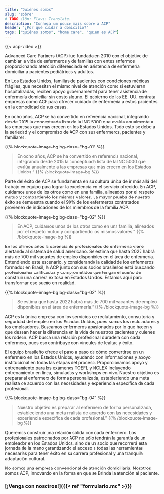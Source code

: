 ```yaml
---
title: "Quiénes somos"
slug: "sobre"
# TODO i18n: Flavi: Translate!
description: "Conheça um pouco mais sobre a ACP"
header: "¿Por qué cuidar a domicilio?"
tags: ["quiénes somos", "home care", "quien es ACP"]
---
```


{{< acp-video >}}

Advanced Care Partners (ACP) fue fundada en 2010 con el objetivo de cambiar la vida de enfermeros y de familias con entes enfermos proporcionando atención diferenciada en asistencia de enfermería domiciliar a pacientes pediátricos y adultos.

En Los Estados Unidos, familias de pacientes con condiciones médicas frágiles, que necesitan el mismo nivel de atención como si estuvieran hospitalizadas, reciben apoyo gubernamental para tener asistencia de enfermería domiciliar sin costo alguno. El gobierno de los EE. UU. contrata empresas como ACP para ofrecer cuidado de enfermería a estos pacientes en la comodidad de sus casas.

En ocho años, ACP se ha convertido en referencia nacional, integrando desde 2015 la conceptuada lista de la INC 5000 que evalúa anualmente a las empresas que más crecen en los Estados Unidos. Todo esto se debe a la seriedad y el compromiso de ACP con sus enfermeros, pacientes y familiares.

{{% blockquote-image-bg bg-class="bg-01" %}}
  > En ocho años, ACP se ha convertido en referencia nacional, integrando desde 2015 la conceptuada lista de la INC 5000 que evalúa anualmente a las empresas que más crecen en los Estados Unidos.”
{{% /blockquote-image-bg %}}

Parte del éxito de ACP se fundamenta en su cultura única de ir más allá del trabajo en equipo para lograr la excelencia en el servicio ofrecido. En ACP, cuidamos unos de los otros como en una familia, alineados por el respeto mutuo y compartiendo los mismos valores. La mayor prueba de nuestro éxito se demuestra cuando el 90% de los enfermeros contratados provienen de indicaciones de los miembros de la familia ACP.

{{% blockquote-image-bg bg-class="bg-02" %}}
  > En ACP, cuidamos unos de los otros como en una familia, alineados por el respeto mutuo y compartiendo los mismos valores.”
{{% /blockquote-image-bg %}}

En los últimos años la carencia de profesionales de enfermería viene alertando al sistema de salud americano. Se estima que hasta 2022 habrá más de 700 mil vacantes de empleo disponibles en el área de enfermería. Entendiendo este escenario, y considerando la calidad de los enfermeros formados en Brasil, la ACP junto con sus socios brasileños está buscando profesionales calificados y comprometidos que tengan el sueño de construir una carrera exitosa en Estados Unidos. Estamos aquí para transformar ese sueño en realidad.

{{% blockquote-image-bg bg-class="bg-03" %}}
  > Se estima que hasta 2022 habrá más de 700 mil vacantes de empleo disponibles en el área de enfermería.”
{{% /blockquote-image-bg %}}

ACP es la única empresa con los servicios de reclutamiento, consultoría y seguridad del empleo en los Estados Unidos, pues somos los reclutadores y los empleadores. Buscamos enfermeros apasionados por lo que hacen y que desean hacer la diferencia en la vida de nuestros pacientes y quienes los rodean. ACP busca una relación profesional duradera con cada enfermero, pues eso contribuye con vínculos de lealtad y éxito.

El equipo brasileño ofrece el paso a paso de cómo convertirse en un enfermero en los Estados Unidos, ayudando con informaciones y apoyo institucional en todas las etapas del proceso. Proporcionamos apoyo y entrenamiento para los exámenes TOEFL y NCLEX incluyendo entrenamiento en línea, simulados y workshops en vivo. Nuestro objetivo es preparar al enfermero de forma personalizada, estableciendo una meta realista de acuerdo con las necesidades y experiencia específica de cada profesional.

{{% blockquote-image-bg bg-class="bg-04" %}}
  > Nuestro objetivo es preparar al enfermero de forma personalizada, estableciendo una meta realista de acuerdo con las necesidades y experiencia específica de cada profesional.”
{{% /blockquote-image-bg %}}

Queremos construir una relación sólida con cada enfermero. Los profesionales patrocinados por ACP no sólo tendrán la garantía de un empleador en los Estados Unidos, sino de un socio que recorrerá esta jornada de la mano garantizando el acceso a todas las herramientas necesarias para tener éxito en su carrera profesional y una tranquila adaptación cultural.

<!-- markdownlint-disable MD033 -->
<p class="bold">No somos una empresa convencional de atención domiciliaria. Nosotros somos ACP, innovando en la forma en que se Brinda la atención al paciente.</p>
<!-- markdownlint-enable MD033 -->

### [¡Venga con nosotros!]({{< ref "formulario.md" >}})
